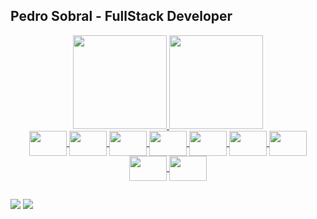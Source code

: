 ## Pedro Sobral - FullStack Developer

<div align="center">
  <a href="https://github.com/pSbral">
  <img height="150em" src="https://github-readme-stats.vercel.app/api?username=pSbral&show_icons=true&theme=great-gatsby&include_all_commits=true&count_private=true&hide_border=true"/>
  <img height="150em" src="https://github-readme-stats.vercel.app/api/top-langs/?username=pSbral&layout=compact&langs_count=7&theme=great-gatsby&hide_border=true"/>
</div>

<div align="center">
  <img height="40" width="60" align="center" src="https://cdn.jsdelivr.net/gh/devicons/devicon/icons/html5/html5-plain.svg" />
  <img height="40" width="60" align="center" src="https://cdn.jsdelivr.net/gh/devicons/devicon/icons/css3/css3-plain.svg" />
  <img height="40" width="60" align="center" src="https://cdn.jsdelivr.net/gh/devicons/devicon/icons/javascript/javascript-original.svg" />
  <img height="40" width="60" align="center" src="https://cdn.jsdelivr.net/gh/devicons/devicon@latest/icons/java/java-original.svg" />
  <img height="40" width="60" align="center" src="https://cdn.jsdelivr.net/gh/devicons/devicon@latest/icons/flutter/flutter-original.svg" />
  <img height="40" width="60" align="center" src="https://cdn.jsdelivr.net/gh/devicons/devicon@latest/icons/kotlin/kotlin-original.svg" />
  <img height="40" width="60" align="center" src="https://cdn.jsdelivr.net/gh/devicons/devicon@latest/icons/spring/spring-original.svg" />
  <img height="40" width="60" align="center" src="https://cdn.jsdelivr.net/gh/devicons/devicon@latest/icons/git/git-original.svg" />      
  <img height="40" width="60" align="center" src="https://cdn.jsdelivr.net/gh/devicons/devicon@latest/icons/github/github-original.svg" />                           
</div>

  ##
  
<div>
  <a href="mailto:s0bralcontact@gmail.com"><img src="https://img.shields.io/badge/Gmail-D14836?style=for-the-badge&logo=gmail&logoColor=white" target="_blank"></a>
  <a href="https://www.linkedin.com/in/pedrosobral-/" target="_blank"><img src="https://img.shields.io/badge/LinkedIn-0077B5?style=for-the-badge&logo=linkedin&logoColor=white" target="_blank"></a>
</div>
